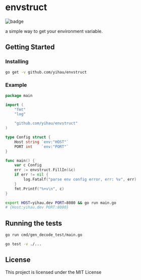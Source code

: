 # envstruct
![badge](https://github.com/yihau/envstruct/actions/workflows/go.yml/badge.svg?branch=main)

a simple way to get your environment variable.

## Getting Started


### Installing

```sh
go get -v github.com/yihau/envstruct
```

### Example

```go
package main

import (
	"fmt"
	"log"

	"github.com/yihau/envstruct"
)

type Config struct {
	Host string `env:"HOST"`
	PORT int    `env:"PORT"`
}

func main() {
	var c Config
	err := envstruct.FillIn(&c)
	if err != nil {
		log.Fatalf("parse env config error, err: %v", err)
	}
	fmt.Printf("%+v\n", c)
}

```

```sh
export HOST=yihau.dev PORT=8080 && go run main.go
# {Host:yihau.dev PORT:8080}
```

## Running the tests

```sh
go run cmd/gen_decode_test/main.go

go test -v ./...
```

## License

This project is licensed under the MIT License
